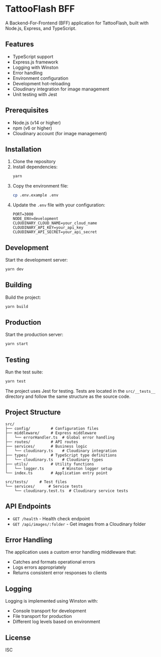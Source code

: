 # TattooFlash BFF

A Backend-For-Frontend (BFF) application for TattooFlash, built with Node.js, Express, and TypeScript.

## Features

- TypeScript support
- Express.js framework
- Logging with Winston
- Error handling
- Environment configuration
- Development hot-reloading
- Cloudinary integration for image management
- Unit testing with Jest

## Prerequisites

- Node.js (v14 or higher)
- npm (v6 or higher)
- Cloudinary account (for image management)

## Installation

1. Clone the repository
2. Install dependencies:
   ```bash
   yarn
   ```
3. Copy the environment file:
   ```bash
   cp .env.example .env
   ```
4. Update the `.env` file with your configuration:
   ```
   PORT=3000
   NODE_ENV=development
   CLOUDINARY_CLOUD_NAME=your_cloud_name
   CLOUDINARY_API_KEY=your_api_key
   CLOUDINARY_API_SECRET=your_api_secret
   ```

## Development

Start the development server:
```bash
yarn dev
```

## Building

Build the project:
```bash
yarn build
```

## Production

Start the production server:
```bash
yarn start
```

## Testing

Run the test suite:
```bash
yarn test
```

The project uses Jest for testing. Tests are located in the `src/__tests__` directory and follow the same structure as the source code.

## Project Structure

```
src/
├── config/         # Configuration files
├── middleware/     # Express middleware
│   └── errorHandler.ts  # Global error handling
├── routes/         # API routes
├── services/       # Business logic
│   └── cloudinary.ts    # Cloudinary integration
├── types/          # TypeScript type definitions
│   └── cloudinary.ts    # Cloudinary types
├── utils/          # Utility functions
│   └── logger.ts        # Winston logger setup
└── index.ts        # Application entry point

src/tests/     # Test files
└── services/      # Service tests
    └── cloudinary.test.ts  # Cloudinary service tests
```

## API Endpoints

- `GET /health` - Health check endpoint
- `GET /api/images/:folder` - Get images from a Cloudinary folder

## Error Handling

The application uses a custom error handling middleware that:
- Catches and formats operational errors
- Logs errors appropriately
- Returns consistent error responses to clients

## Logging

Logging is implemented using Winston with:
- Console transport for development
- File transport for production
- Different log levels based on environment

## License

ISC 
